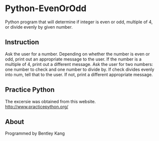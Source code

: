 # Python-EvenOrOdd
Python program that will determine if integer is even or odd, multiple of 4, or divide evenly by given number.

## Instruction

Ask the user for a number. Depending on whether the number is even or odd, print out an appropriate message to the user.
If the number is a multiple of 4, print out a different message.
Ask the user for two numbers: one number to check and one number to divide by.
If check divides evenly into num, tell that to the user. If not, print a different appropriate message.

## Practice Python 
The excersie was obtained from this website.
http://www.practicepython.org/

## About
Programmed by Bentley Kang

